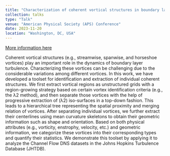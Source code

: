 ```yaml
---
title: "Characterization of coherent vortical structures in boundary layer turbulence based in progressive structure identification and extraction"
collection: talks
type: "Talk"
venue: "American Physical Society (APS) Conference"
date: 2023-11-20
location: "Washington, DC, USA"
---
```


[More information here](https://meetings.aps.org/Meeting/DFD23/Session/S01.25)

Coherent vortical structures (e.g., streamwise, spanwise, and horseshoe vortices) play an important role in the dynamics of boundary layer turbulence.  Characterizing these vortices can be challenging due to the considerable variations among different vortices.  In this work, we have developed a toolset for identification and extraction of individual coherent structures.  We first extract vortical regions as unstructured grids with a region-growing strategy based on certain vortex identification criteria (e.g., the λ2 method), and then separate those vortices with the help of progressive extraction of (λ2) iso-surfaces in a top-down fashion.  This leads to a hierarchical tree representing the spatial proximity and merging relation of vortices.  After separating individual vortices, we further extract their centerlines using mean curvature skeletons to obtain their geometric information such as shape and orientation.  Based on both physical attributes (e.g., vorticity, enstrophy, velocity, etc.) and geometric information, we categorize these vortices into their corresponding types and quantify their statistics.  We demonstrate this toolset by applying it to analyze the Channel Flow DNS datasets in the Johns Hopkins Turbulence Database (JHTDB).